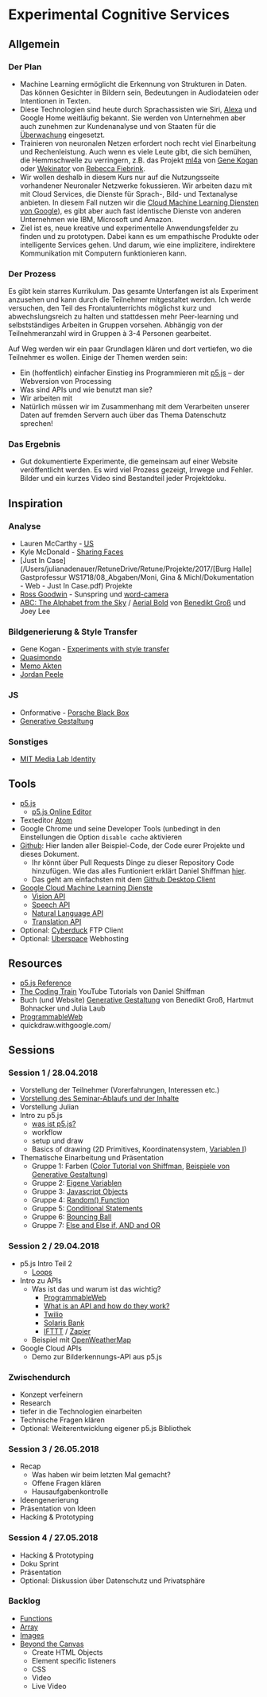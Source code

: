 # Experimental Cognitive Services

## Allgemein
### Der Plan

* Machine Learning ermöglicht die Erkennung von Strukturen in Daten. Das können Gesichter in Bildern sein, Bedeutungen in Audiodateien oder Intentionen in Texten.
* Diese Technologien sind heute durch Sprachassisten wie Siri, [Alexa](https://www.amazon.de/Amazon-Echo-Dot-Generation-Schwarz/dp/B01DFKBG54) und Google Home weitläufig bekannt. Sie werden von Unternehmen aber auch zunehmen zur Kundenanalyse und von Staaten für die [Überwachung](http://www.spiegel.de/netzwelt/netzpolitik/gesichtserkennung-am-berliner-suedkreuz-ein-test-fuer-unsere-freiheit-a-1160867.html) eingesetzt.
* Trainieren von neuronalen Netzen erfordert noch recht viel Einarbeitung und Rechenleistung. Auch wenn es viele Leute gibt, die sich bemühen, die Hemmschwelle zu verringern, z.B. das Projekt [ml4a](http://ml4a.github.io) von [Gene Kogan](http://genekogan.com) oder [Wekinator](http://www.wekinator.org) von [Rebecca Fiebrink](https://www.doc.gold.ac.uk/~mas01rf/homepage/).
* Wir wollen deshalb in diesem Kurs nur auf die Nutzungsseite vorhandener Neuronaler Netzwerke fokussieren. Wir arbeiten dazu mit mit Cloud Services, die Dienste für Sprach-, Bild- und Textanalyse anbieten. In diesem Fall nutzen wir die [Cloud Machine Learning Diensten von Google](https://cloud.google.com/products/machine-learning/)), es gibt aber auch fast identische Dienste von anderen Unternehmen wie IBM, Microsoft und Amazon.
* Ziel ist es, neue kreative und experimentelle Anwendungsfelder zu finden und zu prototypen. Dabei kann es um empathische Produkte oder intelligente Services gehen. Und darum, wie eine implizitere, indirektere Kommunikation mit Computern funktionieren kann. 

### Der Prozess
Es gibt kein starres Kurrikulum. Das gesamte Unterfangen ist als Experiment anzusehen und kann durch die Teilnehmer mitgestaltet werden. Ich werde versuchen, den Teil des Frontalunterrichts möglichst kurz und abwechslungsreich zu halten und stattdessen mehr Peer-learning und selbstständiges Arbeiten in Gruppen vorsehen.  Abhängig von der Teilnehmeranzahl wird in Gruppen à 3-4 Personen gearbeitet.

Auf Weg werden wir ein paar Grundlagen klären und dort vertiefen, wo die Teilnehmer es wollen. Einige der Themen werden sein:

* Ein (hoffentlich) einfacher Einstieg ins Programmieren mit [p5.js](p5js.org) – der Webversion von Processing
* Was sind APIs und wie benutzt man sie? 
* Wir arbeiten mit
* Natürlich müssen wir im Zusammenhang mit dem Verarbeiten unserer Daten auf fremden Servern auch über das Thema Datenschutz sprechen!
	
### Das Ergebnis
* Gut dokumentierte Experimente, die gemeinsam auf einer Website veröffentlicht werden. Es wird viel Prozess gezeigt, Irrwege und Fehler.  Bilder und ein kurzes Video sind Bestandteil jeder Projektdoku.


## Inspiration
### Analyse
* Lauren McCarthy - [US](http://www.lauren-mccarthy.com/us)
* Kyle McDonald - [Sharing Faces](https://vimeo.com/96549043)
* [Just In Case](/Users/julianadenauer/RetuneDrive/Retune/Projekte/2017/[Burg Halle] Gastprofessur WS1718/08_Abgaben/Moni, Gina & Michl/Dokumentation - Web - Just In Case.pdf) Projekte 
* [Ross Goodwin](http://rossgoodwin.com) - Sunspring und [word-camera](http://www.thehypertext.com/2015/12/01/novel-camera/)
* [ABC: The Alphabet from the Sky](http://benedikt-gross.de/log/2016/10/abc-the-alphabet-from-the-sky/) / [Aerial Bold](https://www.kickstarter.com/projects/357538735/aerial-bold-kickstart-the-planetary-search-for-let) von [Benedikt Groß](benedikt-gross.de) und Joey Lee

### Bildgenerierung & Style Transfer

* Gene Kogan - [Experiments with style transfer](http://genekogan.com/works/style-transfer/)
* [Quasimondo](http://quasimondo.com)
* [Memo Akten](http://www.memo.tv/learning-to-see-you-are-what-you-see/)
* [Jordan Peele](https://www.buzzfeed.com/davidmack/obama-fake-news-jordan-peele-psa-video-buzzfeed?utm_term=.ub9LvjLAO#.ldNP08PVj)


### JS
* Onformative - [Porsche Black Box](https://onformative.com/work/porsche-blackbox)
* [Generative Gestaltung](http://www.generative-gestaltung.de/2/)

### Sonstiges
* [MIT Media Lab Identity](http://thegreeneyl.com/mit-media-lab-identity-1)

## Tools
* [p5.js](http://p5js.org)
	* [p5.js Online Editor](http://editor.p5js.org)
* Texteditor [Atom](https://atom.io)
* Google Chrome und seine Developer Tools (unbedingt in den Einstellungen die Option `disable cache` aktivieren
* [Github](https://github.com/julianadenauer/khb-ss18-cognitiveservices): Hier landen aller Beispiel-Code, der Code eurer Projekte und dieses Dokument.
	* Ihr könnt über Pull Requests Dinge zu dieser Repository Code hinzufügen. Wie das alles Funtioniert erklärt Daniel Shiffman [hier](https://www.youtube.com/watch?v=BCQHnlnPusY&list=PLRqwX-V7Uu6ZF9C0YMKuns9sLDzK6zoiV).
	* Das geht am einfachsten mit dem [Github Desktop Client](https://desktop.github.com)
* [Google Cloud Machine Learning Dienste](https://cloud.google.com/products/machine-learning/)
	* [Vision API](https://cloud.google.com/vision/)
	* [Speech API](https://cloud.google.com/speech/)
	* [Natural Language API](https://cloud.google.com/natural-language/)
	* [Translation API](https://cloud.google.com/translate/)
* Optional: [Cyberduck](https://cyberduck.io) FTP Client
* Optional: [Uberspace](https://uberspace.de) Webhosting

## Resources
* [p5.js Reference](https://p5js.org/reference/)
* [The Coding Train](https://www.youtube.com/user/shiffman) YouTube Tutorials von Daniel Shiffman
* Buch (und Website) [Generative Gestaltung](http://www.generative-gestaltung.de/2/) von Benedikt Groß, Hartmut Bohnacker und Julia Laub
* [ProgrammableWeb](https://www.programmableweb.com)
* quickdraw.withgoogle.com/

## Sessions 

### Session 1 / 28.04.2018
* Vorstellung der Teilnehmer (Vorerfahrungen, Interessen etc.)
* [Vorstellung des Seminar-Ablaufs und der Inhalte](#der-plan)
* Vorstellung Julian
* Intro zu p5.js
	* [was ist p5.js?](http://hello.p5js.org)
	* workflow
	* setup und draw
	* Basics of drawing (2D Primitives, Koordinatensystem, [Variablen I](https://www.youtube.com/watch?v=RnS0YNuLfQQ&index=6&list=PLRqwX-V7Uu6Zy51Q-x9tMWIv9cueOFTFA))
* Thematische Einarbeitung und Präsentation
	* Gruppe 1: Farben ([Color Tutorial von Shiffman](https://www.youtube.com/watch?v=9mucjcrhFcM&index=4&list=PLRqwX-V7Uu6Zy51Q-x9tMWIv9cueOFTFA), [Beispiele von Generative Gestaltung](http://www.generative-gestaltung.de/2/))
	* Gruppe 2: [Eigene Variablen](https://www.youtube.com/watch?v=Bn_B3T_Vbxs&index=7&list=PLRqwX-V7Uu6Zy51Q-x9tMWIv9cueOFTFA)
	* Gruppe 3: [Javascript Objects](https://www.youtube.com/watch?v=-e5h4IGKZRY&list=PLRqwX-V7Uu6Zy51Q-x9tMWIv9cueOFTFA&index=8)
	* Gruppe 4: [Random() Function](https://www.youtube.com/watch?v=nfmV2kuQKwA&index=10&list=PLRqwX-V7Uu6Zy51Q-x9tMWIv9cueOFTFA)
	* Gruppe 5: [Conditional Statements](https://www.youtube.com/watch?v=1Osb_iGDdjk&index=11&list=PLRqwX-V7Uu6Zy51Q-x9tMWIv9cueOFTFA)
	* Gruppe 6: [Bouncing Ball](https://www.youtube.com/watch?v=LO3Awjn_gyU&list=PLRqwX-V7Uu6Zy51Q-x9tMWIv9cueOFTFA&index=12)
	* Gruppe 7: [Else and Else if, AND and OR](https://www.youtube.com/watch?v=r2S7j54I68c&index=13&list=PLRqwX-V7Uu6Zy51Q-x9tMWIv9cueOFTFA)

### Session 2 / 29.04.2018
* p5.js Intro Teil 2
	* [Loops](https://www.youtube.com/watch?v=cnRD9o6odjk&list=PLRqwX-V7Uu6Zy51Q-x9tMWIv9cueOFTFA&index=15)
* Intro zu APIs
	* Was ist das und warum ist das wichtig?
		* [ProgrammableWeb](https://www.programmableweb.com)
		* [What is an API and how do they work?](https://www.programmableweb.com/api-university/what-are-apis-and-how-do-they-work)
		* [Twilio](https://www.twilio.com)
		* [Solaris Bank](https://www.solarisbank.com/de/)
		* [IFTTT](https://ifttt.com) / [Zapier](zapier.com)
	* Beispiel mit [OpenWeatherMap](openweathermap.org)
* Google Cloud APIs
	* Demo zur Bilderkennungs-API aus p5.js

### Zwischendurch
* Konzept verfeinern
* Research
* tiefer in die Technologien einarbeiten
* Technische Fragen klären
* Optional: Weiterentwicklung eigener p5.js Bibliothek

### Session 3 / 26.05.2018
* Recap
	* Was haben wir beim letzten Mal gemacht?
	* Offene Fragen klären
	* Hausaufgabenkontrolle
* Ideengenerierung
* Präsentation von Ideen
* Hacking & Prototyping

### Session 4 / 27.05.2018
* Hacking & Prototyping
* Doku Sprint
* Präsentation
* Optional: Diskussion über Datenschutz und Privatsphäre

### Backlog
* [Functions](https://www.youtube.com/watch?v=wRHAitGzBrg&list=PLRqwX-V7Uu6Zy51Q-x9tMWIv9cueOFTFA&index=17)
* [Array](https://www.youtube.com/watch?v=VIQoUghHSxU&index=23&list=PLRqwX-V7Uu6Zy51Q-x9tMWIv9cueOFTFA)
* [Images](https://p5js.org/reference/#/p5.Image)
* [Beyond the Canvas](https://github.com/processing/p5.js/wiki/Beyond-the-canvas)
	* Create HTML Objects
	* Element specific listeners
	* CSS
	* Video
	* Live Video
